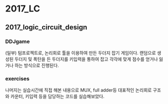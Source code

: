 # 2017_LC
2017_logic_circuit_design
-----------
### DDJgame

(일부)
텀프로젝트로, 논리회로 툴을 이용하여 만든 두더지 잡기 게임이다.
랜덤으로 생성된 두더지 및 폭탄을 든 두더지를 키입력을 통하여 잡고
각각에 맞게 점수를 얻거나 잃거나 하는 방식으로 진행된다.

### exercises

나머지는 실습시간에 직접 해본 내용으로 MUX, full adder등 대표적인 논리회로 구조와
카운터, 키입력 등을 담당하는 코드를 실습해보았다.
